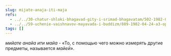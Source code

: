 ```yaml
---
slug: mijate-anaja-iti-maja
refs:
  - ../../30-chatur-shloki-bhagavad-gity-i-srimad-bhagavatam/502-1982-05-12-b2-chto-takoe-maja-stih-2-9-34-chaturshloki-shrimad-bhagavatam.md
  - ../../59-uchenie-vaishnavov-mayavada-i-buddizm/889-1982-04-24-a3-oproverzheniya-kontseptsii-shankary-o-vremennom-sushhestvovanii-dushi.md
tags: []
---
```


*мийате анайа ити майа* - «То, с помощью чего можно измерять другие предметы, называется *майей*».
